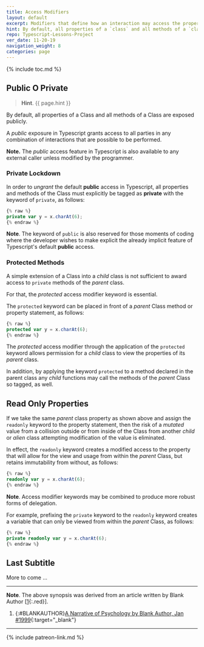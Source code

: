 ```yaml
---
title: Access Modifiers
layout: default
excerpt: Modifiers that define how an interaction may access the properties and methods of a `class` are called `Access Modifiers` in Typescript ...
hint: By default, all properties of a `class` and all methods of a `class` are exposed publicly in Typescript unless otherwise modifed by an `Access Modifier` in Typescript.
repo: Typescript-Lessons-Project 
ver_date: 11-20-19
navigation_weight: 8
categories: page
---
```

{% include toc.md %}

## Public O Private

> **Hint**. {{ page.hint }}

By default, all properties of a Class and all methods of a Class are exposed publicly.

A *public* exposure in Typescript grants access to all parties in any combination of interactions that are possible to be performed.

**Note.** The *public* access feature in Typescript is also available to any external caller unless modified by the programmer.

### Private Lockdown

In order to *ungrant* the default **public** access in Typescript, all properties and methods of the Class must explicitly be tagged as **private** with the keyword of `private`, as follows:

```typescript
{% raw %}
private var y = x.charAt(6);
{% endraw %}
```

**Note**. The keyword of `public` is also reserved for those moments of coding where the developer wishes to make explicit the already implicit feature of Typescript's default **public** access.

### Protected Methods

A simple extension of a Class into a *child* class is not sufficient to award access to `private` methods of the *parent* class.

For that, the *protected* access modifier keyword is essential.

The `protected` keyword can be placed in front of a *parent* Class method or property statement, as follows:


```typescript
{% raw %}
protected var y = x.charAt(6);
{% endraw %}
```

The *protected* access modifier through the application of the `protected` keyword allows permission for a *child* class to view the properties of its *parent* class.

In addition, by applying the keyword `protected` to a method declared in the parent class any *child* functions may call the methods of the *parent* Class so tagged, as well.

## Read Only Properties

If we take the same *parent* class property as shown above and assign the `readonly` keyword to the property statement, then the risk of a *mutated* value from a collision outside or from inside of the Class from another *child* or *alien* class attempting modification of the value is eliminated.

In effect, the `readonly` keyword creates a modified access to the property that will allow for the view and usage from within the *parent* Class, but retains immutability from without, as follows:

```typescript
{% raw %}
readonly var y = x.charAt(6);
{% endraw %}
```

**Note**. Access modifier keywords may be combined to produce more robust forms of delegation.

For example, prefixing the `private` keyword to the `readonly` keyword creates a variable that can only be viewed from within the *parent* Class, as follows:

```typescript
{% raw %}
private readonly var y = x.charAt(6);
{% endraw %}
```

## Last Subtitle

More to come ...

***

**Note**. The above synopsis was derived from an article written by Blank Author [[1](#BLANKAUTHOR){:.red}].

1. {:#BLANKAUTHOR}[A Narrative of Psychology by Blank Author, Jan #1999](http://cowles.yale.edu/sites/default/files/files/pub/d20/d2069.pdf){:target="_blank"}

***

{% include patreon-link.md %}
